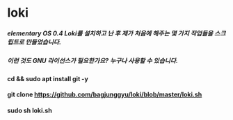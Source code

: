 # loki
##### elementary OS 0.4 Loki를 설치하고 난 후 제가 처음에 해주는 몇 가지 작업들을 스크립트로 만들었습니다.
##### 이런 것도 GNU 라이선스가 필요한가요? 누구나 사용할 수 있습니다.
#### cd && sudo apt install git -y
#### git clone https://github.com/bagjunggyu/loki/blob/master/loki.sh
#### sudo sh loki.sh
